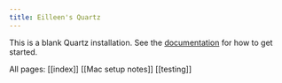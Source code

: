 ```yaml
---
title: Eilleen's Quartz
---
```


This is a blank Quartz installation.
See the [documentation](https://quartz.jzhao.xyz) for how to get started.


All pages:
[[index]]
[[Mac setup notes]]
[[testing]] 
